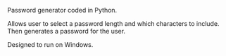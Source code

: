 Password generator coded in Python.

Allows user to select a password length and which characters to include. Then generates a password for the user.

Designed to run on Windows.
